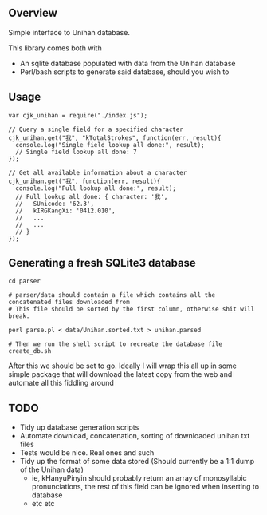 ## Overview
Simple interface to Unihan database.

This library comes both with
  - An sqlite database populated with data from the Unihan database
  - Perl/bash scripts to generate said database, should you wish to

## Usage

    var cjk_unihan = require("./index.js");

    // Query a single field for a specified character
    cjk_unihan.get("我", "kTotalStrokes", function(err, result){
      console.log("Single field lookup all done:", result);
      // Single field lookup all done: 7
    });
    
    // Get all available information about a character
    cjk_unihan.get("我", function(err, result){
      console.log("Full lookup all done:", result);
      // Full lookup all done: { character: '我',
      //   SUnicode: '62.3',
      //   kIRGKangXi: '0412.010',
      //   ...
      //   ...
      // }
    });


## Generating a fresh SQLite3 database
    cd parser

    # parser/data should contain a file which contains all the concatenated files downloaded from
    # This file should be sorted by the first column, otherwise shit will break.

    perl parse.pl < data/Unihan.sorted.txt > unihan.parsed

    # Then we run the shell script to recreate the database file
    create_db.sh

After this we should be set to go.
Ideally I will wrap this all up in some simple package that will download the latest copy from the web and automate all this fiddling around

## TODO
  - Tidy up database generation scripts
  - Automate download, concatenation, sorting of downloaded unihan txt files
  - Tests would be nice. Real ones and such
  - Tidy up the format of some data stored (Should currently be a 1:1 dump of the Unihan data)
    - ie, kHanyuPinyin should probably return an array of monosyllabic pronunciations, the rest of this field can be ignored when inserting to database
    - etc etc
